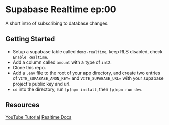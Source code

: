 # Supabase Realtime ep:00

A short intro of subscribing to database changes.

## Getting Started

- Setup a supabase table called `demo-realtime`, keep RLS disabled, check `Enable Realtime`.
- Add a column called `amount` with a type of `int2`.
- Clone this repo.
- Add a `.env` file to the root of your app directory, and create two entries of `VITE_SUPABASE_ANON_KEY=` and `VITE_SUPABASE_URL=` with your supabase project's public key and url.
- `cd` into the directory, run `[p]npm install`, then `[p]npm run dev`.

## Resources

[YouTube Tutorial](https://www.youtube.com/channel/UCO9nARQJ8G2ekcUBE4yTQMg)
[Realtime Docs](https://supabase.com/docs/reference)
